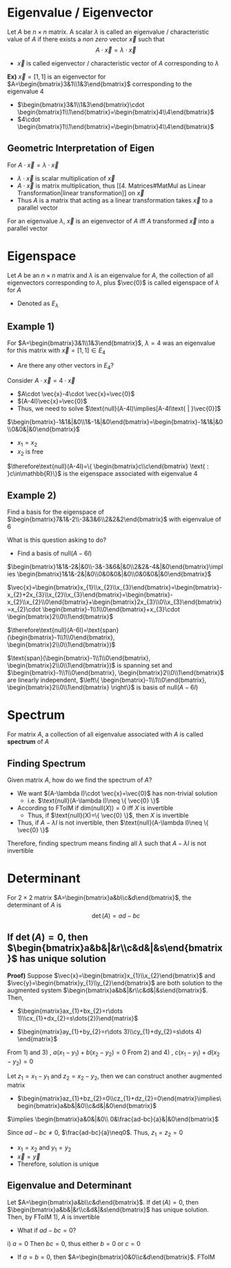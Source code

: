 # Eigenvalue / Eigenvector
Let $A$ be $n\times n$ matrix. A scalar $\lambda$ is called an eigenvalue / characteristic value of $A$ if there exists a *non zero* vector $\vec{x}$ such that
$$A\cdot \vec{x} =\lambda \cdot \vec{x}$$
- $\vec{x}$ is called eigenvector / characteristic vector of $A$ corresponding to $\lambda$

**Ex)**
$\vec{x}=[1,1]$ is an eigenvector for $A=\begin{bmatrix}3&1\\1&3\end{bmatrix}$ corresponding to the eigenvalue $4$
- $\begin{bmatrix}3&1\\1&3\end{bmatrix}\cdot \begin{bmatrix}1\\1\end{bmatrix}=\begin{bmatrix}4\\4\end{bmatrix}$
- $4\cdot \begin{bmatrix}1\\1\end{bmatrix}=\begin{bmatrix}4\\4\end{bmatrix}$

## Geometric Interpretation of Eigen
For $A\cdot \vec{x}=\lambda \cdot \vec{x}$
- $\lambda \cdot \vec{x}$ is scalar multiplication of $\vec{x}$
- $A\cdot \vec{x}$ is matrix multiplication, thus [[4. Matrices#MatMul as Linear Transformation|linear transformation]] on $\vec{x}$
- Thus $A$ is a matrix that acting as a linear transformation takes $\vec{x}$ to a parallel vector

For an eigenvalue $\lambda$, $\vec{x}$ is an eigenvector of $A$ iff $A$ transformed $\vec{x}$ into a parallel vector

# Eigenspace
Let $A$ be an $n\times n$ matrix and $\lambda$ is an eigenvalue for $A$, the collection of all eigenvectors corresponding to $\lambda$, plus $\vec{0}$ is called eigenspace of $\lambda$ for $A$
- Denoted as $E_{\lambda}$
## Example 1)
For $A=\begin{bmatrix}3&1\\1&3\end{bmatrix}$, $\lambda=4$ was an eigenvalue for this matrix with $\vec{x}=[1,1]\in E_{4}$
- Are there any other vectors in $E_{4}$?

Consider $A\cdot \vec{x}=4\cdot \vec{x}$
- $A\cdot \vec{x}-4\cdot \vec{x}=\vec{0}$
- $(A-4I)\vec{x}=\vec{0}$
 - Thus, we need to solve $\text{null}(A-4I)\implies[A-4I\text{ | }\vec{0}]$

$\begin{bmatrix}-1&1&|&0\\1&-1&|&0\end{bmatrix}=\begin{bmatrix}-1&1&|&0\\0&0&|&0\end{bmatrix}$
- $x_{1}=x_{2}$
- $x_{2}$ is free

$\therefore\text{null}(A-4I)=\{ \begin{bmatrix}c\\c\end{bmatrix} \text{ : }c\in\mathbb{R}\}$ is the eigenspace associated with eigenvalue 4

## Example 2) 
Find a basis for the eigenspace of $\begin{bmatrix}7&1&-2\\-3&3&6\\2&2&2\end{bmatrix}$ with eigenvalue of 6

What is this question asking to do?
- Find a basis of $\text{null}(A-6I)$

$\begin{bmatrix}1&1&-2&|&0\\-3&-3&6&|&0\\2&2&-4&|&0\end{bmatrix}\implies \begin{bmatrix}1&1&-2&|&0\\0&0&0&|&0\\0&0&0&|&0\end{bmatrix}$

$\vec{x}=\begin{bmatrix}x_{1}\\x_{2}\\x_{3}\end{bmatrix}=\begin{bmatrix}-x_{2}+2x_{3}\\x_{2}\\x_{3}\end{bmatrix}=\begin{bmatrix}-x_{2}\\x_{2}\\0\end{bmatrix}+\begin{bmatrix}2x_{3}\\0\\x_{3}\end{bmatrix}=x_{2}\cdot \begin{bmatrix}-1\\1\\0\end{bmatrix}+x_{3}\cdot \begin{bmatrix}2\\0\\1\end{bmatrix}$

$\therefore\text{null}(A-6I)=\text{span}(\begin{bmatrix}-1\\1\\0\end{bmatrix}, \begin{bmatrix}2\\0\\1\end{bmatrix})$

$\text{span}(\begin{bmatrix}-1\\1\\0\end{bmatrix}, \begin{bmatrix}2\\0\\1\end{bmatrix})$ is spanning set and $\begin{bmatrix}-1\\1\\0\end{bmatrix}, \begin{bmatrix}2\\0\\1\end{bmatrix}$ are linearly independent, $\left\{ \begin{bmatrix}-1\\1\\0\end{bmatrix}, \begin{bmatrix}2\\0\\1\end{bmatrix} \right\}$ is basis of $\text{null}(A-6I)$

# Spectrum
For matrix $A$, a collection of all eigenvalue associated with $A$ is called **spectrum** of $A$

## Finding Spectrum
Given matrix $A$, how do we find the spectrum of $A$?
- We want $(A-\lambda I)\cdot \vec{x}=\vec{0}$ has non-trivial solution
	- i.e. $\text{null}(A-\lambda I)\neq \{ \vec{0} \}$
- According to FToIM if $\text{dim(null}(X))=0$ iff $X$ is invertible
	- Thus, if $\text{null}(X)=\{ \vec{0} \}$, then $X$ is invertible
- Thus, if $A-\lambda I$ is not invertible, then $\text{null}(A-\lambda I)\neq \{ \vec{0} \}$

Therefore, finding spectrum means finding all $\lambda$ such that $A-\lambda I$ is not invertible

# Determinant
For $2\times2$ matrix $A=\begin{bmatrix}a&b\\c&d\end{bmatrix}$, the determinant of $A$ is 
$$\det(A)=ad-bc$$

## If $\det(A)=0$, then $\begin{bmatrix}a&b&|&r\\c&d&|&s\end{bmatrix}$ has unique solution
**Proof)**
Suppose $\vec{x}=\begin{bmatrix}x_{1}\\x_{2}\end{bmatrix}$ and $\vec{y}=\begin{bmatrix}y_{1}\\y_{2}\end{bmatrix}$ are both solution to the augmented system $\begin{bmatrix}a&b&|&r\\c&d&|&s\end{bmatrix}$. Then,

- $\begin{matrix}ax_{1}+bx_{2}=r\dots 1)\\cx_{1}+dx_{2}=s\dots{2})\end{matrix}$

- $\begin{matrix}ay_{1}+by_{2}=r\dots 3)\\cy_{1}+dy_{2}=s\dots 4) \end{matrix}$

From 1)  and 3) , $a(x_{1}-y_{1})+b(x_{2}-y_{2})=0$
From 2)  and 4) , $c(x_{1}-y_{1})+d(x_{2}-y_{2})=0$

Let $z_{1}=x_{1}-y_{1}$ and $z_{2}=x_{2}-y_{2}$, then we can construct another augmented matrix 
- $\begin{matrix}az_{1}+bz_{2}=0\\cz_{1}+dz_{2}=0\end{matrix}\implies\begin{bmatrix}a&b&|&0\\c&d&|&0\end{bmatrix}$

$\implies \begin{bmatrix}a&0&|&0\\ 0&\frac{ad-bc}{a}&|&0\end{bmatrix}$

Since $ad-bc\neq 0$, $\frac{ad-bc}{a}\neq0$. Thus, $z_{1}=z_{2}=0$
- $x_{1}=x_{2}$ and $y_{1}=y_{2}$
- $\vec{x}=\vec{y}$
- Therefore, solution is unique

## Eigenvalue and Determinant
Let $A=\begin{bmatrix}a&b\\c&d\end{bmatrix}$. If $\det(A)=0$, then $\begin{bmatrix}a&b&|&r\\c&d&|&s\end{bmatrix}$ has unique solution. Then, by FToIM 1), $A$ is invertible
- What if $ad-bc=0$?

i) $a=0$
Then $bc=0$, thus either $b=0$ or $c=0$
- If $a=b=0$, then $A=\begin{bmatrix}0&0\\c&d\end{bmatrix}$. FToIM 
